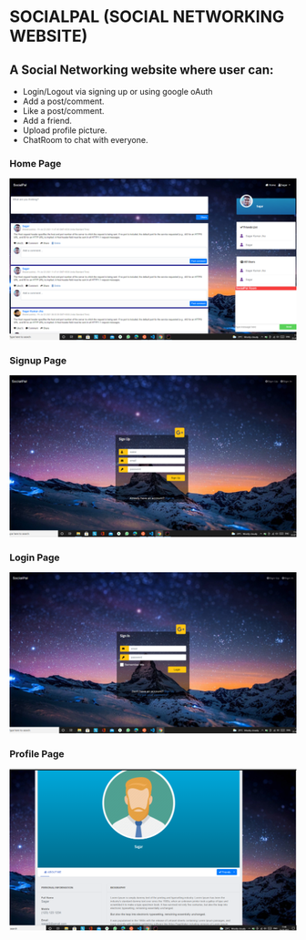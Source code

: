 # SOCIALPAL (SOCIAL NETWORKING WEBSITE)

## A Social Networking website where user can:

- Login/Logout via signing up or using google oAuth
- Add a post/comment.
- Like a post/comment.
- Add a friend.
- Upload profile picture.
- ChatRoom to chat with everyone.

### Home Page

![Home Page](https://github.com/sagarjha07/SocialPal/blob/master/assets/images/homepage.png)

### Signup Page

![Signup Page](https://github.com/sagarjha07/SocialPal/blob/master/assets/images/signup_page.png)

### Login Page

![Login Page](https://github.com/sagarjha07/SocialPal/blob/master/assets/images/login_page.png)

### Profile Page

![Profile Page](https://github.com/sagarjha07/SocialPal/blob/master/assets/images/profile_page.png)


